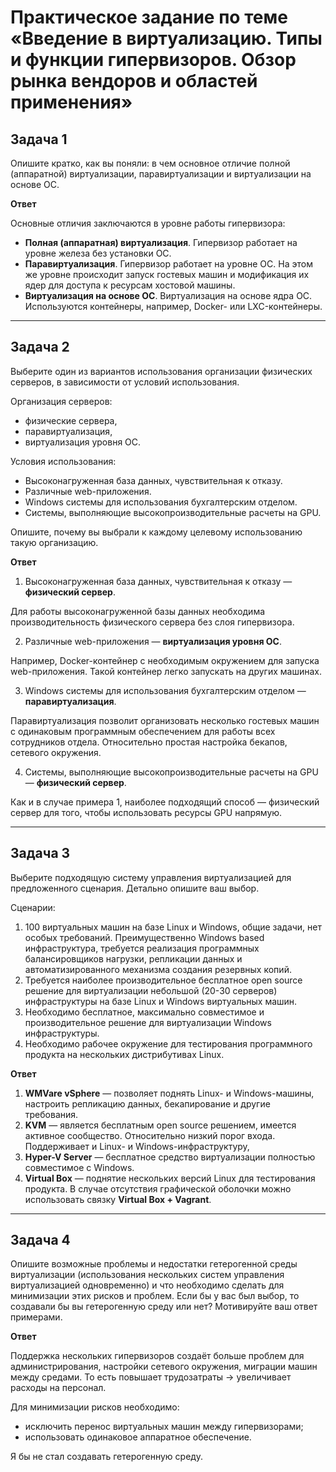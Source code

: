 # Практическое задание по теме «Введение в виртуализацию. Типы и функции гипервизоров. Обзор рынка вендоров и областей применения»

## Задача 1

Опишите кратко, как вы поняли: в чем основное отличие полной (аппаратной) виртуализации, паравиртуализации и виртуализации на основе ОС.

**Ответ**

Основные отличия заключаются в уровне работы гипервизора:

- **Полная (аппаратная) виртуализация**. Гипервизор работает на уровне железа без установки ОС.
- **Паравиртуализация**. Гипервизор работает на уровне ОС. На этом же уровне происходит запуск гостевых машин и модификация их ядер для доступа к ресурсам хостовой машины.
- **Виртуализация на основе ОС**. Виртуализация на основе ядра ОС. Используются контейнеры, например, Docker- или LXC-контейнеры.  

---

## Задача 2

Выберите один из вариантов использования организации физических серверов, в зависимости от условий использования.

Организация серверов:
- физические сервера,
- паравиртуализация,
- виртуализация уровня ОС.

Условия использования:
- Высоконагруженная база данных, чувствительная к отказу.
- Различные web-приложения.
- Windows системы для использования бухгалтерским отделом.
- Системы, выполняющие высокопроизводительные расчеты на GPU.

Опишите, почему вы выбрали к каждому целевому использованию такую организацию.

**Ответ**

1. Высоконагруженная база данных, чувствительная к отказу — **физический сервер**.

Для работы высоконагруженной базы данных необходима производительность физического сервера без слоя гипервизора. 

2. Различные web-приложения — **виртуализация уровня ОС**. 

Например, Docker-контейнер с необходимым окружением для запуска web-приложения. Такой контейнер легко запускать на других машинах. 

3. Windows системы для использования бухгалтерским отделом — **паравиртуализация**. 

Паравиртуализация позволит организовать несколько гостевых машин с одинаковым программным обеспечением для работы всех сотрудников отдела. Относительно простая настройка бекапов, сетевого окружения.   

4. Системы, выполняющие высокопроизводительные расчеты на GPU — **физический сервер**. 

Как и в случае примера 1, наиболее подходящий способ — физический сервер для того, чтобы использовать ресурсы GPU напрямую.

---

## Задача 3

Выберите подходящую систему управления виртуализацией для предложенного сценария. Детально опишите ваш выбор.

Сценарии:

1. 100 виртуальных машин на базе Linux и Windows, общие задачи, нет особых требований. Преимущественно Windows based инфраструктура, требуется реализация программных балансировщиков нагрузки, репликации данных и автоматизированного механизма создания резервных копий.
2. Требуется наиболее производительное бесплатное open source решение для виртуализации небольшой (20-30 серверов) инфраструктуры на базе Linux и Windows виртуальных машин.
3. Необходимо бесплатное, максимально совместимое и производительное решение для виртуализации Windows инфраструктуры.
4. Необходимо рабочее окружение для тестирования программного продукта на нескольких дистрибутивах Linux.

**Ответ**

1. **WMVare vSphere** — позволяет поднять Linux- и Windows-машины, настроить репликацию данных, бекапирование и другие требования.
2. **KVM** — является бесплатным open source решением, имеется активное сообщество. Относительно низкий порог входа. Поддерживает и Linux- и Windows-инфраструктуру, 
3. **Hyper-V Server** — бесплатное средство виртуализации полностью совместимое с Windows.
4. **Virtual Box** — поднятие нескольких версий Linux для тестирования продукта. В случае отсутствия графической оболочки можно использовать связку **Virtual Box + Vagrant**.

---

## Задача 4

Опишите возможные проблемы и недостатки гетерогенной среды виртуализации (использования нескольких систем управления виртуализацией одновременно) и что необходимо сделать для минимизации этих рисков и проблем. Если бы у вас был выбор, то создавали бы вы гетерогенную среду или нет? Мотивируйте ваш ответ примерами.

**Ответ**

Поддержка нескольких гипервизоров создаёт больше проблем для администрирования, настройки сетевого окружения, миграции машин между средами. То есть повышает трудозатраты → увеличивает расходы на персонал. 

Для минимизации рисков необходимо:
- исключить перенос виртуальных машин между гипервизорами;
- использовать одинаковое аппаратное обеспечение.

Я бы не стал создавать гетерогенную среду. 